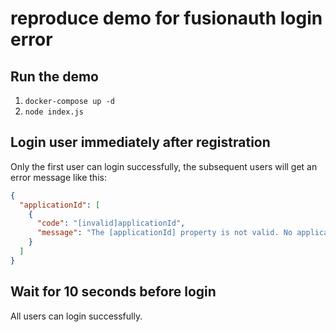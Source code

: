 # reproduce demo for fusionauth login error

## Run the demo

1. `docker-compose up -d`
2. `node index.js`

## Login user immediately after registration

Only the first user can login successfully, the subsequent users will get an error message like this:

```json
{
  "applicationId": [
    {
      "code": "[invalid]applicationId",
      "message": "The [applicationId] property is not valid. No application exists with Id [076d3078-785e-41b7-8566-1accafa55f11]."
    }
  ]
}
```

## Wait for 10 seconds before login

All users can login successfully.
